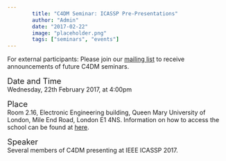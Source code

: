 ```yaml
---
        title: "C4DM Seminar: ICASSP Pre-Presentations"
        author: "Admin"
        date: "2017-02-22"
        image: "placeholder.png"
        tags: ["seminars", "events"]
---
```


<p>For external participants: Please join our <a href="/seminars.html">mailing list</a> to receive announcements of future C4DM seminars.</p>


<span style="font-size: 130%;">Date and Time</span></br>
Wednesday, 22th February 2017, at 4:00pm

<span style="font-size: 130%;">Place</span></br>
Room 2.16, Electronic Engineering building, Queen Mary University of London, Mile End Road, London E1 4NS. Information on how to access the school can be found at <a href="http://www.eecs.qmul.ac.uk/contact-us/">here</a>.

<span style="font-size: 130%;">Speaker</span></br>
Several members of C4DM presenting at IEEE ICASSP 2017.

